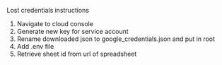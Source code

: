Lost credentials instructions
1) Navigate to cloud console
2) Generate new key for service account
3) Rename downloaded json to google_credentials.json and put in root
4) Add .env file
5) Retrieve sheet id from url of spreadsheet